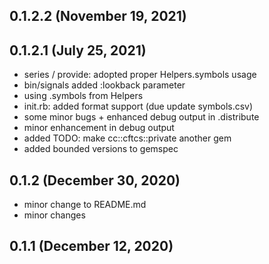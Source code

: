 ## 0.1.2.2 (November 19, 2021)


## 0.1.2.1 (July 25, 2021)
  - series / provide: adopted proper Helpers.symbols usage
  - bin/signals added :lookback parameter
  - using .symbols from Helpers
  - init.rb: added format support (due update symbols.csv)
  - some minor bugs + enhanced debug output in .distribute
  - minor enhancement in debug output
  - added TODO: make cc::cftcs::private another gem
  - added bounded versions to gemspec

## 0.1.2 (December 30, 2020)
  - minor change to README.md
  - minor changes

## 0.1.1 (December 12, 2020)


